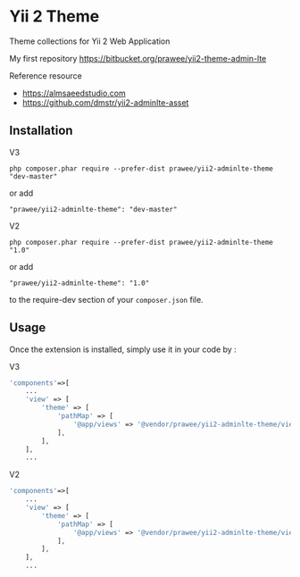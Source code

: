 Yii 2 Theme
===========
Theme collections for Yii 2 Web Application

My first repository https://bitbucket.org/prawee/yii2-theme-admin-lte 

Reference resource 
- https://almsaeedstudio.com
- https://github.com/dmstr/yii2-adminlte-asset 


Installation
------------

V3

```
php composer.phar require --prefer-dist prawee/yii2-adminlte-theme "dev-master"
```

or add

```
"prawee/yii2-adminlte-theme": "dev-master"
```

V2 

```
php composer.phar require --prefer-dist prawee/yii2-adminlte-theme "1.0"
```

or add

```
"prawee/yii2-adminlte-theme": "1.0"
```

to the require-dev section of your `composer.json` file.


Usage
-----

Once the extension is installed, simply use it in your code by  :

V3

```php
'components'=>[
    ...
    'view' => [
        'theme' => [
            'pathMap' => [
                '@app/views' => '@vendor/prawee/yii2-adminlte-theme/views3'
            ],
        ],
    ],
    ...
``` 

V2

```php
'components'=>[
    ...
    'view' => [
        'theme' => [
            'pathMap' => [
                '@app/views' => '@vendor/prawee/yii2-adminlte-theme/views'
            ],
        ],
    ],
    ...
```  